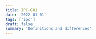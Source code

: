 ```yaml
---
title: IPC-C01
date: '2022-01-01'
tags: ['ipc']
draft: false
summary: 'Definitions and differences'
---
```

